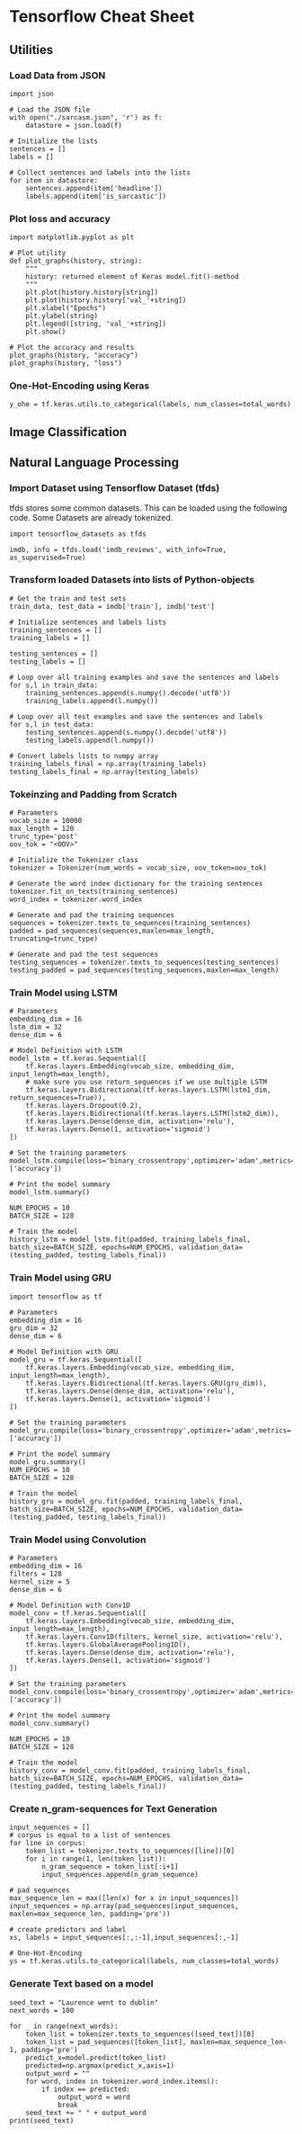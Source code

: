 # Tensorflow Cheat Sheet
## Utilities
### Load Data from JSON
    import json

    # Load the JSON file
    with open("./sarcasm.json", 'r') as f:
        datastore = json.load(f)

    # Initialize the lists
    sentences = []
    labels = []

    # Collect sentences and labels into the lists
    for item in datastore:
        sentences.append(item['headline'])
        labels.append(item['is_sarcastic'])
### Plot loss and accuracy
    import matplotlib.pyplot as plt

    # Plot utility
    def plot_graphs(history, string):
        """
        history: returned element of Keras model.fit()-method
        """
        plt.plot(history.history[string])
        plt.plot(history.history['val_'+string])
        plt.xlabel("Epochs")
        plt.ylabel(string)
        plt.legend([string, 'val_'+string])
        plt.show()

    # Plot the accuracy and results 
    plot_graphs(history, "accuracy")
    plot_graphs(history, "loss")

### One-Hot-Encoding using Keras
    y_ohe = tf.keras.utils.to_categorical(labels, num_classes=total_words)

## Image Classification
## Natural Language Processing
### Import Dataset using Tensorflow Dataset (tfds)
tfds stores some common datasets. This can be loaded using the following code. Some Datasets are already tokenized.

    import tensorflow_datasets as tfds

    imdb, info = tfds.load('imdb_reviews', with_info=True, as_supervised=True)

### Transform loaded Datasets into lists of Python-objects
    # Get the train and test sets
    train_data, test_data = imdb['train'], imdb['test']

    # Initialize sentences and labels lists
    training_sentences = []
    training_labels = []

    testing_sentences = []
    testing_labels = []

    # Loop over all training examples and save the sentences and labels
    for s,l in train_data:
        training_sentences.append(s.numpy().decode('utf8'))
        training_labels.append(l.numpy())

    # Loop over all test examples and save the sentences and labels
    for s,l in test_data:
        testing_sentences.append(s.numpy().decode('utf8'))
        testing_labels.append(l.numpy())

    # Convert labels lists to numpy array
    training_labels_final = np.array(training_labels)
    testing_labels_final = np.array(testing_labels)

### Tokeinzing and Padding from Scratch
    # Parameters
    vocab_size = 10000
    max_length = 120
    trunc_type='post'
    oov_tok = "<OOV>"

    # Initialize the Tokenizer class
    tokenizer = Tokenizer(num_words = vocab_size, oov_token=oov_tok)

    # Generate the word index dictionary for the training sentences
    tokenizer.fit_on_texts(training_sentences)
    word_index = tokenizer.word_index

    # Generate and pad the training sequences
    sequences = tokenizer.texts_to_sequences(training_sentences)
    padded = pad_sequences(sequences,maxlen=max_length, truncating=trunc_type)

    # Generate and pad the test sequences
    testing_sequences = tokenizer.texts_to_sequences(testing_sentences)
    testing_padded = pad_sequences(testing_sequences,maxlen=max_length)
### Train Model using LSTM
    # Parameters
    embedding_dim = 16
    lstm_dim = 32
    dense_dim = 6

    # Model Definition with LSTM
    model_lstm = tf.keras.Sequential([
        tf.keras.layers.Embedding(vocab_size, embedding_dim, input_length=max_length),
        # make sure you use return_sequences if we use multiple LSTM
        tf.keras.layers.Bidirectional(tf.keras.layers.LSTM(lstm1_dim, return_sequences=True)),
        tf.keras.layers.Dropout(0.2),
        tf.keras.layers.Bidirectional(tf.keras.layers.LSTM(lstm2_dim)),
        tf.keras.layers.Dense(dense_dim, activation='relu'),
        tf.keras.layers.Dense(1, activation='sigmoid')
    ])

    # Set the training parameters
    model_lstm.compile(loss='binary_crossentropy',optimizer='adam',metrics=['accuracy'])

    # Print the model summary
    model_lstm.summary()

    NUM_EPOCHS = 10
    BATCH_SIZE = 128

    # Train the model
    history_lstm = model_lstm.fit(padded, training_labels_final, batch_size=BATCH_SIZE, epochs=NUM_EPOCHS, validation_data=(testing_padded, testing_labels_final))

### Train Model using GRU
    import tensorflow as tf

    # Parameters
    embedding_dim = 16
    gru_dim = 32
    dense_dim = 6

    # Model Definition with GRU
    model_gru = tf.keras.Sequential([
        tf.keras.layers.Embedding(vocab_size, embedding_dim, input_length=max_length),
        tf.keras.layers.Bidirectional(tf.keras.layers.GRU(gru_dim)),
        tf.keras.layers.Dense(dense_dim, activation='relu'),
        tf.keras.layers.Dense(1, activation='sigmoid')
    ])

    # Set the training parameters
    model_gru.compile(loss='binary_crossentropy',optimizer='adam',metrics=['accuracy'])

    # Print the model summary
    model_gru.summary()
    NUM_EPOCHS = 10
    BATCH_SIZE = 128

    # Train the model
    history_gru = model_gru.fit(padded, training_labels_final, batch_size=BATCH_SIZE, epochs=NUM_EPOCHS, validation_data=(testing_padded, testing_labels_final))

### Train Model using Convolution
    # Parameters
    embedding_dim = 16
    filters = 128
    kernel_size = 5
    dense_dim = 6

    # Model Definition with Conv1D
    model_conv = tf.keras.Sequential([
        tf.keras.layers.Embedding(vocab_size, embedding_dim, input_length=max_length),
        tf.keras.layers.Conv1D(filters, kernel_size, activation='relu'),
        tf.keras.layers.GlobalAveragePooling1D(),
        tf.keras.layers.Dense(dense_dim, activation='relu'),
        tf.keras.layers.Dense(1, activation='sigmoid')
    ])

    # Set the training parameters
    model_conv.compile(loss='binary_crossentropy',optimizer='adam',metrics=['accuracy'])

    # Print the model summary
    model_conv.summary()

    NUM_EPOCHS = 10
    BATCH_SIZE = 128

    # Train the model
    history_conv = model_conv.fit(padded, training_labels_final, batch_size=BATCH_SIZE, epochs=NUM_EPOCHS, validation_data=(testing_padded, testing_labels_final))

### Create n_gram-sequences for Text Generation
    input_sequences = []
    # corpus is equal to a list of sentences
    for line in corpus:
        token_list = tokenizer.texts_to_sequences([line])[0]
        for i in range(1, len(token_list)):
            n_gram_sequence = token_list[:i+1]
            input_sequences.append(n_gram_sequence)

    # pad sequences 
    max_sequence_len = max([len(x) for x in input_sequences])
    input_sequences = np.array(pad_sequences(input_sequences, maxlen=max_sequence_len, padding='pre'))

    # create predictors and label
    xs, labels = input_sequences[:,:-1],input_sequences[:,-1]

    # One-Hot-Encoding
    ys = tf.keras.utils.to_categorical(labels, num_classes=total_words)

### Generate Text based on a model
    seed_text = "Laurence went to dublin"
    next_words = 100
    
    for _ in range(next_words):
        token_list = tokenizer.texts_to_sequences([seed_text])[0]
        token_list = pad_sequences([token_list], maxlen=max_sequence_len-1, padding='pre')
       	predict_x=model.predict(token_list)
	    predicted=np.argmax(predict_x,axis=1)
        output_word = ""
        for word, index in tokenizer.word_index.items():
            if index == predicted:
                output_word = word
                break
        seed_text += " " + output_word
    print(seed_text)





